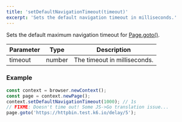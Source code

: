 ```yaml
---
title: 'setDefaultNavigationTimeout(timeout)'
excerpt: 'Sets the default navigation timeout in milliseconds.'
---
```


Sets the default maximum navigation timeout for [Page.goto()](/javascript-api/xk6-browser/page/goto/).

| Parameter | Type   | Description                  |
| --------- | ------ | ---------------------------- |
| timeout   | number | The timeout in milliseconds. |


### Example

<!-- eslint-skip -->

<CodeGroup labels={[]}>

```javascript
const context = browser.newContext();
const page = context.newPage();
context.setDefaultNavigationTimeout(1000); // 1s
// FIXME: Doesn't time out! Some JS->Go translation issue...
page.goto('https://httpbin.test.k6.io/delay/5');
```

</CodeGroup>

